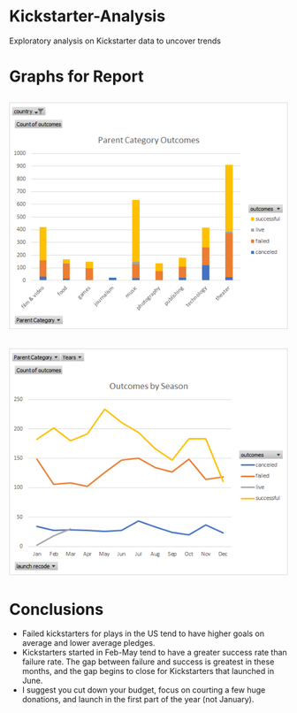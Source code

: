 # Kickstarter-Analysis
Exploratory analysis on Kickstarter data to uncover trends
# Graphs for Report
![Parent_Category_Outcome](https://github.com/saramcel/Kickstarter-Analysis/blob/ea9f1f5f740e9cb2260fcd6b19d6a6e0c66f48b6/Parent%20Category%20Outcomes.png)
---
![Outcome_by_Month](https://github.com/saramcel/Kickstarter-Analysis/blob/25dd30dab99132fedd9be87f44b41d8c842fdecb/Outcome%20by%20Month.png)
---
# Conclusions
* Failed kickstarters for plays in the US tend to have higher goals on average and lower average pledges.
* Kickstarters started in Feb-May tend to have a greater success rate than failure rate. The gap between failure and success is greatest in these months, and the gap begins to close for Kickstarters that launched in June.
* I suggest you cut down your budget, focus on courting a few huge donations, and launch in the first part of the year (not January).

